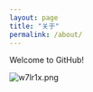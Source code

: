 ```yaml
---
layout: page
title: "关于"
permalink: /about/
---  
```


Welcome to GitHub!

![w7lr1x.png](https://s1.ax1x.com/2020/09/20/w7lr1x.png)